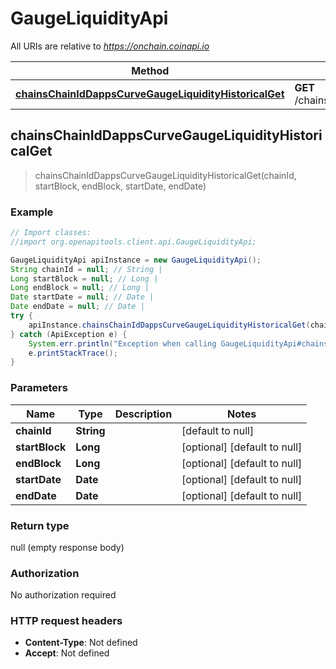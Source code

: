 # GaugeLiquidityApi

All URIs are relative to *https://onchain.coinapi.io*

Method | HTTP request | Description
------------- | ------------- | -------------
[**chainsChainIdDappsCurveGaugeLiquidityHistoricalGet**](GaugeLiquidityApi.md#chainsChainIdDappsCurveGaugeLiquidityHistoricalGet) | **GET** /chains/{chain_id}/dapps/curve/gaugeLiquidity/historical | 



## chainsChainIdDappsCurveGaugeLiquidityHistoricalGet

> chainsChainIdDappsCurveGaugeLiquidityHistoricalGet(chainId, startBlock, endBlock, startDate, endDate)



### Example

```java
// Import classes:
//import org.openapitools.client.api.GaugeLiquidityApi;

GaugeLiquidityApi apiInstance = new GaugeLiquidityApi();
String chainId = null; // String | 
Long startBlock = null; // Long | 
Long endBlock = null; // Long | 
Date startDate = null; // Date | 
Date endDate = null; // Date | 
try {
    apiInstance.chainsChainIdDappsCurveGaugeLiquidityHistoricalGet(chainId, startBlock, endBlock, startDate, endDate);
} catch (ApiException e) {
    System.err.println("Exception when calling GaugeLiquidityApi#chainsChainIdDappsCurveGaugeLiquidityHistoricalGet");
    e.printStackTrace();
}
```

### Parameters


Name | Type | Description  | Notes
------------- | ------------- | ------------- | -------------
 **chainId** | **String**|  | [default to null]
 **startBlock** | **Long**|  | [optional] [default to null]
 **endBlock** | **Long**|  | [optional] [default to null]
 **startDate** | **Date**|  | [optional] [default to null]
 **endDate** | **Date**|  | [optional] [default to null]

### Return type

null (empty response body)

### Authorization

No authorization required

### HTTP request headers

- **Content-Type**: Not defined
- **Accept**: Not defined

